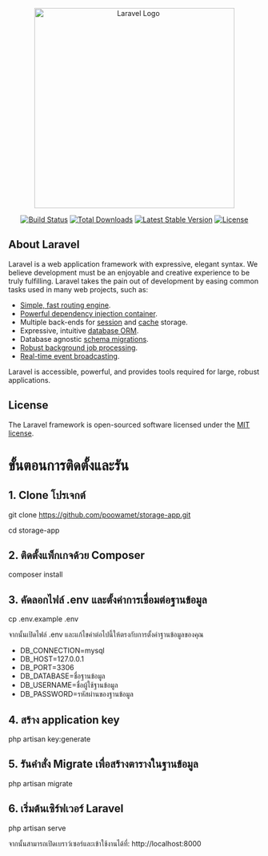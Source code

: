 <p align="center"><a href="https://laravel.com" target="_blank"><img src="https://raw.githubusercontent.com/laravel/art/master/logo-lockup/5%20SVG/2%20CMYK/1%20Full%20Color/laravel-logolockup-cmyk-red.svg" width="400" alt="Laravel Logo"></a></p>

<p align="center">
<a href="https://github.com/laravel/framework/actions"><img src="https://github.com/laravel/framework/workflows/tests/badge.svg" alt="Build Status"></a>
<a href="https://packagist.org/packages/laravel/framework"><img src="https://img.shields.io/packagist/dt/laravel/framework" alt="Total Downloads"></a>
<a href="https://packagist.org/packages/laravel/framework"><img src="https://img.shields.io/packagist/v/laravel/framework" alt="Latest Stable Version"></a>
<a href="https://packagist.org/packages/laravel/framework"><img src="https://img.shields.io/packagist/l/laravel/framework" alt="License"></a>
</p>

## About Laravel

Laravel is a web application framework with expressive, elegant syntax. We believe development must be an enjoyable and creative experience to be truly fulfilling. Laravel takes the pain out of development by easing common tasks used in many web projects, such as:

- [Simple, fast routing engine](https://laravel.com/docs/routing).
- [Powerful dependency injection container](https://laravel.com/docs/container).
- Multiple back-ends for [session](https://laravel.com/docs/session) and [cache](https://laravel.com/docs/cache) storage.
- Expressive, intuitive [database ORM](https://laravel.com/docs/eloquent).
- Database agnostic [schema migrations](https://laravel.com/docs/migrations).
- [Robust background job processing](https://laravel.com/docs/queues).
- [Real-time event broadcasting](https://laravel.com/docs/broadcasting).

Laravel is accessible, powerful, and provides tools required for large, robust applications.

## License

The Laravel framework is open-sourced software licensed under the [MIT license](https://opensource.org/licenses/MIT).

# ขั้นตอนการติดตั้งและรัน
## 1. Clone โปรเจกต์
git clone https://github.com/poowamet/storage-app.git

cd storage-app

## 2. ติดตั้งแพ็กเกจด้วย Composer
composer install

## 3. คัดลอกไฟล์ .env และตั้งค่าการเชื่อมต่อฐานข้อมูล
cp .env.example .env

จากนั้นเปิดไฟล์ .env และแก้ไขค่าต่อไปนี้ให้ตรงกับการตั้งค่าฐานข้อมูลของคุณ

- DB_CONNECTION=mysql
- DB_HOST=127.0.0.1
- DB_PORT=3306
- DB_DATABASE=ชื่อฐานข้อมูล
- DB_USERNAME=ชื่อผู้ใช้ฐานข้อมูล
- DB_PASSWORD=รหัสผ่านของฐานข้อมูล

## 4. สร้าง application key
php artisan key:generate

## 5. รันคำสั่ง Migrate เพื่อสร้างตารางในฐานข้อมูล
php artisan migrate

## 6. เริ่มต้นเซิร์ฟเวอร์ Laravel
php artisan serve

จากนั้นสามารถเปิดเบราว์เซอร์และเข้าใช้งานได้ที่: http://localhost:8000
